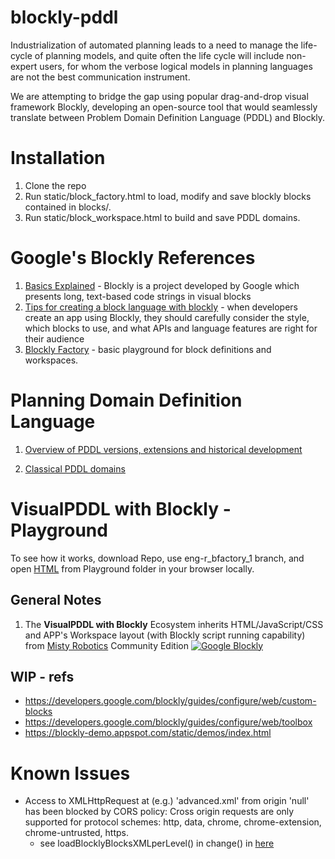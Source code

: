 # blockly-pddl

Industrialization of automated planning leads to a need to manage the life-cycle of planning models, and quite often the
life cycle will include non-expert users, for whom the verbose logical models in planning languages are not the best
communication instrument.

We are attempting to bridge the gap using popular drag-and-drop visual framework Blockly, developing an open-source
tool that would seamlessly translate between Problem Domain Definition Language (PDDL) and Blockly.

# Installation
1. Clone the repo
2. Run static/block_factory.html to load, modify and save blockly blocks contained in blocks/.
3. Run static/block_workspace.html to build and save PDDL domains.

# Google's Blockly References

1. [Basics Explained](https://www.ionos.com/digitalguide/websites/web-development/blockly-basics-explained/) - Blockly is a project developed by Google which presents long, text-based code strings in visual blocks
2. [Tips for creating a block language with blockly](https://ieeexplore.ieee.org/document/8120404) - when developers create an app using Blockly, they should carefully consider the style, which blocks to use, and what APIs and language features are right for their audience
3. [Blockly Factory](https://blockly-demo.appspot.com/static/demos/blockfactory/index.html) - basic playground for block definitions and workspaces.

# Planning Domain Definition Language

1. [Overview of PDDL versions, extensions and historical development](https://en.wikipedia.org/wiki/Planning_Domain_Definition_Language)

2. [Classical PDDL domains](https://github.com/AI-Planning/pddl-generators)  


# VisualPDDL with Blockly - Playground

To see how it works, download Repo, use eng-r_bfactory_1 branch, and open [HTML](index.html) from Playground folder in your browser locally.

## General Notes

1. The **VisualPDDL with Blockly** Ecosystem inherits HTML/JavaScript/CSS and APP's Workspace layout (with Blockly script running capability) from 
[Misty Robotics](https://github.com/MistyCommunity) Community Edition [![Google Blockly](https://tinyurl.com/built-on-Blockly)](https://github.com/google/blockly) 

## WIP - refs
* https://developers.google.com/blockly/guides/configure/web/custom-blocks
* https://developers.google.com/blockly/guides/configure/web/toolbox
* https://blockly-demo.appspot.com/static/demos/index.html


# Known Issues
* Access to XMLHttpRequest at (e.g.) 'advanced.xml' from origin 'null' has been blocked by CORS policy: Cross origin requests are only supported for protocol schemes: 
http, data, chrome, chrome-extension, chrome-untrusted, https.
	* see loadBlocklyBlocksXMLperLevel() in change() in [here](Content/VisualPDDL/js/vpddl_index_setup.js)



